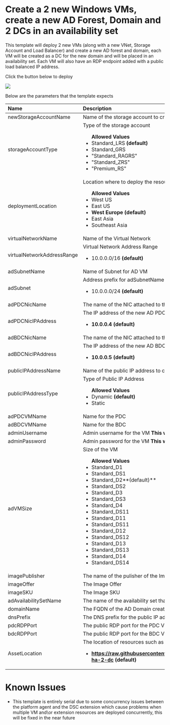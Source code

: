 # Create a 2 new Windows VMs, create a new AD Forest, Domain and 2 DCs in an availability set

This template will deploy 2 new VMs (along with a new VNet, Storage Account and Load Balancer) and create a new  AD forest and domain, each VM will be created as a DC for the new domain and will be placed in an availability set. Each VM will also have an RDP endpoint added with a public load balanced IP address.

Click the button below to deploy

<a href="https://azuredeploy.net" target="_blank">
    <img src="http://azuredeploy.net/deploybutton.png"/>
</a>

Below are the parameters that the template expects

| Name   | Description    |
|:--- |:---|
| newStorageAccountName    | Name of the storage account to create    |
| storageAccountType      | Type of the storage account <br> <ul>**Allowed Values**<li>Standard_LRS **(default)**</li><li>Standard_GRS</li><li>"Standard_RAGRS"</li><li>"Standard_ZRS"</li><li>"Premium_RS"</li></ul> |
| deploymentLocation  | Location where to deploy the resource <br><ul>**Allowed Values**<li>West US</li><li>East US</li><li>**West Europe (default)**</li><li>East Asia</li><li>Southeast Asia</li>|
| virtualNetworkName | Name of the Virtual Network |
| virtualNetworkAddressRange | Virtual Network Address Range <br> <ul><li>10.0.0.0/16 **(default)**</li></ul> |
| adSubnetName | Name of Subnet for AD VM  |
| adSubnet | Address prefix for adSubnetName <br> <ul><li>10.0.0.0/24 **(default)**</li></ul> |
| adPDCNicName | The name of the NIC attached to the new PDC |
| adPDCNicIPAddress | The IP address of the new AD PDC  <br> <ul><li>**10.0.0.4 (default)**</li></ul> |
| adBDCNicName | The name of the NIC attached to the new BDC |
| adBDCNicIPAddress | The IP address of the new AD BDC  <br> <ul><li>**10.0.0.5 (default)**</li></ul> |
| publicIPAddressName | Name of the public IP address to create |
| publicIPAddressType | Type of Public IP Address <br> <ul>**Allowed Values**<li>Dynamic **(default)**</li><li>Static</li></ul>|
| adPDCVMName | Name for the PDC |
| adBDCVMName | Name for the BDC |
| adminUsername | Admin username for the VM **This will also be used as the domain admin user name**|
| adminPassword | Admin password for the VM **This will also be used as the domain admin password and the SafeMode password** |
| adVMSize | Size of the VM <br> <ul>**Allowed Values**<li>Standard_D1 </li><li>Standard_DS1</li><li>Standard_D2**(default)**</li><li>Standard_DS2</li><li>Standard_D3</li><li>Standard_DS3</li><li>Standard_D4</li><li>Standard_DS11</li><li>Standard_D11</li><li>Standard_DS11</li><li>Standard_D12</li><li>Standard_DS12</li><li>Standard_D13</li><li>Standard_DS13</li><li>Standard_D14</li><li>Standard_DS14</li></ul>|
| imagePublisher| The name of the pulisher of the Image ||
| imageOffer| The Image Offer|
| imageSKU| The Image SKU|| vmContainerName | The container name in the storage account where VM disks are stored|
| adAvailabilitySetName | The name of the availability set that the AD VM is created in|
| domainName | The FQDN of the AD Domain created |
| dnsPrefix | The DNS prefix for the public IP address used by the Load Balancer |
| pdcRDPPort | The public RDP port for the PDC VM |
| bdcRDPPort | The public RDP port for the BDC VM |
| AssetLocation | The location of resources such as templates and DSC modules that the script is dependent <br> <ul><li> **https://raw.githubusercontent.com/azurermtemplates/azurermtemplates/master/activedirectorynewdomain-ha-2-dc (default)**</li></ul> |


# Known Issues

+	This template is entirely serial due to some concurrency issues between the platform agent and the DSC extension which cause problems when multiple VM and\or extension resources are deployed concurrently, this will be fixed in the near future